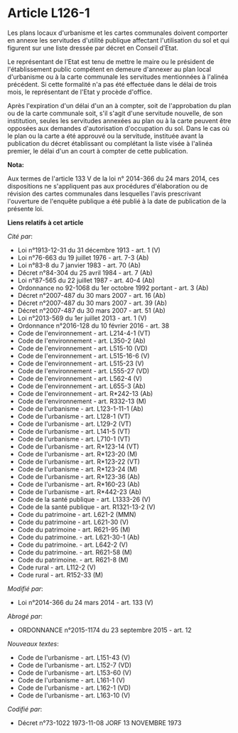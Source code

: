 # Article L126-1

Les plans locaux d'urbanisme et les cartes communales doivent comporter en annexe les servitudes d'utilité publique affectant
l'utilisation du sol et qui figurent sur une liste dressée par décret en Conseil d'Etat.

Le représentant de l'Etat est tenu de mettre le maire ou le président de l'établissement public compétent en demeure
d'annexer au plan local d'urbanisme ou à la carte communale les servitudes mentionnées à l'alinéa précédent. Si cette
formalité n'a pas été effectuée dans le délai de trois mois, le représentant de l'Etat y procède d'office.

Après l'expiration d'un délai d'un an à compter, soit de l'approbation du plan ou de la carte communale soit, s'il s'agit
d'une servitude nouvelle, de son institution, seules les servitudes annexées au plan ou à la carte peuvent être opposées aux
demandes d'autorisation d'occupation du sol. Dans le cas où le plan ou la carte a été approuvé ou la servitude, instituée
avant la publication du décret établissant ou complétant la liste visée à l'alinéa premier, le délai d'un an court à compter
de cette publication.

**Nota:**

Aux termes de l'article 133 V de la loi n° 2014-366 du 24 mars 2014, ces dispositions ne s'appliquent pas aux procédures
d'élaboration ou de révision des cartes communales dans lesquelles l'avis prescrivant l'ouverture de l'enquête publique a été
publié à la date de publication de la présente loi.

**Liens relatifs à cet article**

_Cité par_:

  - Loi n°1913-12-31 du 31 décembre 1913 - art. 1 (V)
  - Loi n°76-663 du 19 juillet 1976 - art. 7-3 (Ab)
  - Loi n°83-8 du 7 janvier 1983 - art. 70 (Ab)
  - Décret n°84-304 du 25 avril 1984 - art. 7 (Ab)
  - Loi n°87-565 du 22 juillet 1987 - art. 40-4 (Ab)
  - Ordonnance no 92-1068 du 1er octobre 1992 portant  - art. 3 (Ab)
  - Décret n°2007-487 du 30 mars 2007 - art. 16 (Ab)
  - Décret n°2007-487 du 30 mars 2007 - art. 39 (Ab)
  - Décret n°2007-487 du 30 mars 2007 - art. 51 (Ab)
  - Loi n°2013-569 du 1er juillet 2013 - art. 1 (V)
  - Ordonnance n°2016-128 du 10 février 2016 - art. 38
  - Code de l'environnement - art. L214-4-1 (VT)
  - Code de l'environnement - art. L350-2 (Ab)
  - Code de l'environnement - art. L515-10 (VD)
  - Code de l'environnement - art. L515-16-6 (V)
  - Code de l'environnement - art. L515-23 (V)
  - Code de l'environnement - art. L555-27 (VD)
  - Code de l'environnement - art. L562-4 (V)
  - Code de l'environnement - art. L655-3 (Ab)
  - Code de l'environnement - art. R*242-13 (Ab)
  - Code de l'environnement - art. R332-13 (M)
  - Code de l'urbanisme - art. L123-1-11-1 (Ab)
  - Code de l'urbanisme - art. L128-1 (VT)
  - Code de l'urbanisme - art. L129-2 (VT)
  - Code de l'urbanisme - art. L141-5 (VT)
  - Code de l'urbanisme - art. L710-1 (VT)
  - Code de l'urbanisme - art. R*123-14 (VT)
  - Code de l'urbanisme - art. R*123-20 (M)
  - Code de l'urbanisme - art. R*123-22 (VT)
  - Code de l'urbanisme - art. R*123-24 (M)
  - Code de l'urbanisme - art. R*123-36 (Ab)
  - Code de l'urbanisme - art. R*160-23 (Ab)
  - Code de l'urbanisme - art. R*442-23 (Ab)
  - Code de la santé publique - art. L1333-26 (V)
  - Code de la santé publique - art. R1321-13-2 (V)
  - Code du patrimoine - art. L621-2 (MMN)
  - Code du patrimoine - art. L621-30 (V)
  - Code du patrimoine - art. R621-95 (M)
  - Code du patrimoine. - art. L621-30-1 (Ab)
  - Code du patrimoine. - art. L642-2 (V)
  - Code du patrimoine. - art. R621-58 (M)
  - Code du patrimoine. - art. R621-8 (M)
  - Code rural - art. L112-2 (V)
  - Code rural - art. R152-33 (M)

_Modifié par_:

  - Loi n°2014-366 du 24 mars 2014 - art. 133 (V)

_Abrogé par_:

  - ORDONNANCE n°2015-1174 du 23 septembre 2015 - art. 12

_Nouveaux textes_:

  - Code de l'urbanisme - art. L151-43 (V)
  - Code de l'urbanisme - art. L152-7 (VD)
  - Code de l'urbanisme - art. L153-60 (V)
  - Code de l'urbanisme - art. L161-1 (V)
  - Code de l'urbanisme - art. L162-1 (VD)
  - Code de l'urbanisme - art. L163-10 (V)

_Codifié par_:

  - Décret n°73-1022 1973-11-08 JORF 13 NOVEMBRE 1973
